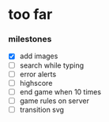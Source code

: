 # too far

### milestones

- [x] add images
- [ ] search while typing
- [ ] error alerts
- [ ] highscore
- [ ] end game when 10 times
- [ ] game rules on server
- [ ] transition svg